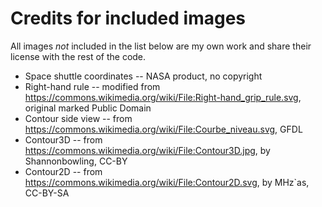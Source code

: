 # Credits for included images
All images *not* included in the list below are my own work and share their license with the rest of the code.

* Space shuttle coordinates -- NASA product, no copyright
* Right-hand rule -- modified from https://commons.wikimedia.org/wiki/File:Right-hand_grip_rule.svg, original marked Public Domain
* Contour side view -- from https://commons.wikimedia.org/wiki/File:Courbe_niveau.svg, GFDL
* Contour3D -- from https://commons.wikimedia.org/wiki/File:Contour3D.jpg, by Shannonbowling, CC-BY
* Contour2D -- from https://commons.wikimedia.org/wiki/File:Contour2D.svg, by MHz`as, CC-BY-SA


